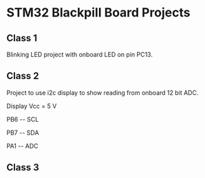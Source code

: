 # STM32 Blackpill Board Projects

## Class 1

Blinking LED project with onboard LED on pin PC13.

## Class 2

Project to use i2c display to show reading from onboard 12 bit ADC.

Display Vcc = 5 V

PB6 -- SCL

PB7 -- SDA

PA1 -- ADC

## Class 3